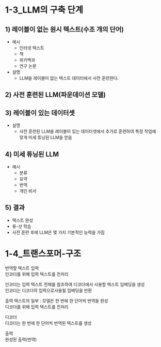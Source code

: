 # 1-3_LLM의 구축 단계

## **1) 레이블이 없는 원시 텍스트(수조 개의 단어)** 
- 예시
	- 인터넷 텍스트   
	- 책   
	- 위키백과   
	- 연구 논문    
- 설명
	- LLM을 레이블이 없는 텍스트 데이터에서 사전 훈련한다.

## **2) 사전 훈련된 LLM(파운데이션 모델)**   

## **3) 레이블이 있는 데이터셋**   
- 설명
	- 사전 훈련된 LLM을 레이블이 있는 데이터셋에서 추가로 훈련하여 특정 작업에 맞게 미세 튜닝된 LLM을 얻음  

## **4) 미세 튜닝된 LLM**   
- 예시 
	- 분류   
	- 요약   
	- 번역   
	- 개인 비서   

## **5) 결과**
- 텍스트 완성   
- 퓨-샷 학습
- 사전 훈련 후에 LLM은 몇 가지 기본적인 능력을 가짐


# 1-4_트랜스포머-구조

번역할 텍스트 입력   
인코더를 위해 입력 텍스트를 전처리   

인코더는 입력 텍스트 전체를 참조하여 디코더에서 사용할 텍스트 임베딩을 생성   
인코더는 디코더의 입력으로사용될 임베딩을 반환   

출력 텍스트의 일부 : 모델은 한 번에 한 단어씩 번역을 완성   
디코더를 위해 입력 텍스트를 전처리   

디코더   
디코더는 한 번에 한 단어씩 번역된 텍스트를 생성   

출력   
완성된 출력(번역)   


   

